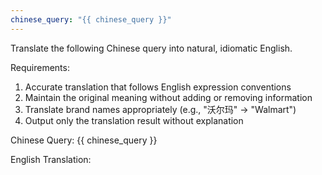 ```yaml
---
chinese_query: "{{ chinese_query }}"
---
```


Translate the following Chinese query into natural, idiomatic English.

Requirements:
1. Accurate translation that follows English expression conventions
2. Maintain the original meaning without adding or removing information
3. Translate brand names appropriately (e.g., "沃尔玛" → "Walmart")
4. Output only the translation result without explanation

Chinese Query: {{ chinese_query }}

English Translation:
